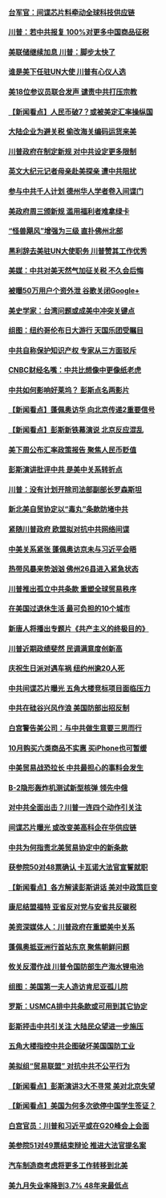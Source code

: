 #### [台军官：间谍芯片料牵动全球科技供应链](../pages/nsc412/n10772822.md?t=10100332) 

#### [川普：若中共报复 100%对更多中国商品征税](../pages/nsc412/n10773067.md?t=10100332) 

#### [美联储继续加息 川普：脚步太快了](../pages/nsc412/n10773095.md?t=10100332) 

#### [谁是美下任驻UN大使 川普有心仪人选](../pages/nsc412/n10772974.md?t=10100332) 

#### [美18位参议员联合发声 谴责中共打压宗教](../pages/nsc412/n10767290.md?t=10100332) 

#### [【新闻看点】人民币破7？或被美定汇率操纵国](../pages/nsc412/n10772384.md?t=10100332) 

#### [大陆企业为避关税 偷改海关编码运货来美](../pages/nsc412/n10772734.md?t=10100332) 

#### [川普政府在制定新规 对中共设定更多限制](../pages/nsc412/n10772785.md?t=10100332) 

#### [英文大纪元记者母亲赴美探亲 遭中共阻扰](../pages/nsc412/n10772575.md?t=10100332) 

#### [参与中共千人计划 德州华人学者卷入间谍门](../pages/nsc412/n10772595.md?t=10100332) 

#### [美政府周三颁新规 滥用福利者难拿绿卡](../pages/nsc412/n10772436.md?t=10100332) 

#### [“怪兽飓风”增强为三级 直扑佛州北部](../pages/nsc412/n10772352.md?t=10100332) 

#### [黑利辞去美驻UN大使职务 川普赞其工作优秀](../pages/nsc412/n10772371.md?t=10100332) 

#### [美媒：中共对美天然气加征关税 不久会后悔](../pages/nsc412/n10771687.md?t=10100332) 

#### [被曝50万用户个资外泄 谷歌关闭Google+](../pages/nsc412/n10770839.md?t=10100332) 

#### [美史学家：台湾问题或成美中冲突关键点](../pages/nsc412/n10771318.md?t=10100332) 

#### [组图：纽约哥伦布日大游行 天国乐团受瞩目](../pages/nsc412/n10770597.md?t=10100332) 

#### [中共自称保护知识产权 专家从三方面驳斥](../pages/nsc412/n10770284.md?t=10100332) 

#### [CNBC财经名嘴：中共比想像中更像纸老虎](../pages/nsc412/n10770794.md?t=10100332) 

#### [中共如何影响好莱坞？ 彭斯点名两影片](../pages/nsc412/n10751048.md?t=10100332) 

#### [【新闻看点】蓬佩奥访华 向北京传递2重要信号](../pages/nsc412/n10770311.md?t=10100332) 

#### [【新闻看点】彭斯新铁幕演说 北京反应混乱](../pages/nsc412/n10770106.md?t=10100332) 

#### [美下周公布汇率政策报告 聚焦人民币贬值](../pages/nsc412/n10770338.md?t=10100332) 

#### [彭斯演讲批评中共 是美中关系转折点](../pages/nsc412/n10770135.md?t=10100332) 

#### [川普：没有计划开除司法部副部长罗森斯坦](../pages/nsc412/n10770158.md?t=10100332) 

#### [新北美自贸协定以“毒丸”条款防堵中共](../pages/nsc412/n10770165.md?t=10100332) 

#### [紧随川普政府 欧盟拟对抗中共网络间谍](../pages/nsc412/n10770155.md?t=10100332) 

#### [中美关系紧张 蓬佩奥访京未与习近平会晤](../pages/nsc412/n10770076.md?t=10100332) 

#### [热带风暴来势汹汹 佛州26县进入紧急状态](../pages/nsc412/n10769706.md?t=10100332) 

#### [川普推出孤立中共条款 重塑全球贸易秩序](../pages/nsc412/n10767738.md?t=10100332) 

#### [在美国过退休生活 最可负担的10个城市](../pages/nsc412/n10765527.md?t=10100332) 

#### [新唐人将播出专题片《共产主义的终极目的》](../pages/nsc412/n10767004.md?t=10100332) 

#### [川普近期政绩斐然 民调满意度创新高](../pages/nsc412/n10767124.md?t=10100332) 

#### [庆祝生日派对遇车祸 纽约州逾20人死](../pages/nsc412/n10767006.md?t=10100332) 

#### [中共间谍芯片曝光 五角大楼竞标项目面临压力](../pages/nsc412/n10767062.md?t=10100332) 

#### [中共在硅谷兴风作浪 美国防部出招反制](../pages/nsc412/n10766985.md?t=10100332) 

#### [白宫警告美公司：与中共做生意要三思而行](../pages/nsc412/n10766026.md?t=10100332) 

#### [10月购买六类商品不实惠 买iPhone也可暂缓](../pages/nsc412/n10764637.md?t=10100332) 

#### [中美贸易战恐拉长 中共最担心的事料会发生](../pages/nsc412/n10765864.md?t=10100332) 

#### [B-2隐形轰炸机测试新型核弹 领先中俄](../pages/nsc412/n10764610.md?t=10100332) 

#### [对中共全面出击？川普一连四个动作引关注](../pages/nsc412/n10765620.md?t=10100332) 

#### [间谍芯片曝光 或改变美高科企在华供应链](../pages/nsc412/n10765631.md?t=10100332) 

#### [中共为何指责北美贸易协定中的新条款](../pages/nsc412/n10764045.md?t=10100332) 

#### [获参院50对48票确认 卡瓦诺大法官宣誓就职](../pages/nsc412/n10765530.md?t=10100332) 

#### [【新闻看点】各方解读彭斯讲话 美对中政策巨变](../pages/nsc412/n10765366.md?t=10100332) 

#### [康尼结盟福特 亚省反对党与安省共反碳税](../pages/nsc412/n10765623.md?t=10100332) 

#### [美资深媒体人：川普政府在重塑美中关系](../pages/nsc412/n10764264.md?t=10100332) 

#### [蓬佩奥抵亚洲行首站东京 聚焦朝鲜问题](../pages/nsc412/n10765171.md?t=10100332) 

#### [攸关反潜作战 川普令国防部生产海水锂电池](../pages/nsc412/n10765089.md?t=10100332) 

#### [组图：美国第一夫人造访肯尼亚孤儿院](../pages/nsc412/n10764950.md?t=10100332) 

#### [罗斯：USMCA排中共条款或可用到其它协定](../pages/nsc412/n10764388.md?t=10100332) 

#### [彭斯抨击中共引关注 大陆民众望进一步施压](../pages/nsc412/n10764345.md?t=10100332) 

#### [五角大楼指控中共企图破坏美国国防工业](../pages/nsc412/n10763942.md?t=10100332) 

#### [美拟组“贸易联盟” 对抗中共不公平行为](../pages/nsc412/n10764268.md?t=10100332) 

#### [【新闻看点】彭斯演讲3大不寻常 美对北京失望](../pages/nsc412/n10764060.md?t=10100332) 

#### [【新闻看点】美国为何多次欲停中国学生签证？](../pages/nsc412/n10763657.md?t=10100332) 

#### [白宫官员：川普和习近平或在G20峰会上会面](../pages/nsc412/n10764121.md?t=10100332) 

#### [美参院51对49票结束辩论 推进大法官提名案](../pages/nsc412/n10763808.md?t=10100332) 

#### [汽车制造商考虑将更多工作转移到北美](../pages/nsc412/n10763718.md?t=10100332) 

#### [美九月失业率降到3.7% 48年来最低点](../pages/nsc412/n10763563.md?t=10100332) 

